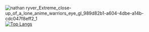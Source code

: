 ![nathan ryver_Extreme_close-up_of_a_lone_anime_warriors_eye_gl_989d82b1-a604-4dbe-a14b-cdc047f8eff2_1](https://github.com/user-attachments/assets/4644dc63-9829-49a8-a69d-0dbf4152691a)
[![Top Langs](https://github-readme-stats.vercel.app/api/top-langs/?username=nathanvryver&layout=compact&langs_count=8)](https://github.com/anuraghazra/github-readme-stats)
